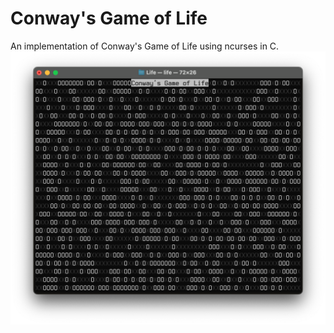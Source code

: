 # Conway's Game of Life
An implementation of Conway's Game of Life using ncurses in C.
![Screenshot of the program](/photos/screenshot.png)
